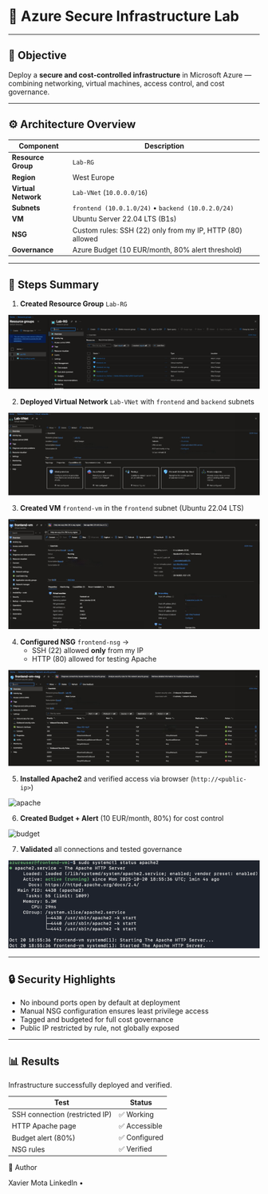 # 🧩 Azure Secure Infrastructure Lab

---

## 🎯 Objective
Deploy a **secure and cost-controlled infrastructure** in Microsoft Azure — combining networking, virtual machines, access control, and cost governance.

---

## ⚙️ Architecture Overview
| Component | Description |
|------------|-------------|
| **Resource Group** | `Lab-RG` |
| **Region** | West Europe |
| **Virtual Network** | `Lab-VNet` (`10.0.0.0/16`) |
| **Subnets** | `frontend (10.0.1.0/24)` • `backend (10.0.2.0/24)` |
| **VM** | Ubuntu Server 22.04 LTS (B1s) |
| **NSG** | Custom rules: SSH (22) only from my IP, HTTP (80) allowed |
| **Governance** | Azure Budget (10 EUR/month, 80% alert threshold) |

---

## 🧱 Steps Summary
1. **Created Resource Group** `Lab-RG`  

![resources](screenshots/resources-group.jpeg)

2. **Deployed Virtual Network** `Lab-VNet` with `frontend` and `backend` subnets  

![vnet](screenshots/vnet.jpeg)

3. **Created VM** `frontend-vm` in the `frontend` subnet (Ubuntu 22.04 LTS)  

![vm](screenshots/vm.jpeg)

4. **Configured NSG** `frontend-nsg` →  
   - SSH (22) allowed **only** from my IP  
   - HTTP (80) allowed for testing Apache  

![nsg](screenshots/nsg.jpeg)

5. **Installed Apache2** and verified access via browser (`http://<public-ip>`)  

![apache](screenshots/apachejpeg)

6. **Created Budget + Alert** (10 EUR/month, 80%) for cost control  

![budget](budget.jpeg)

7. **Validated** all connections and tested governance  

![server-statues](screenshots/server-status.jpeg)

---

## 🔒 Security Highlights
- No inbound ports open by default at deployment  
- Manual NSG configuration ensures least privilege access  
- Tagged and budgeted for full cost governance  
- Public IP restricted by rule, not globally exposed  

---

## 📊 Results
Infrastructure successfully deployed and verified.

| Test | Status |
|------|---------|
| SSH connection (restricted IP) | ✅ Working |
| HTTP Apache page | ✅ Accessible |
| Budget alert (80%) | ✅ Configured |
| NSG rules | ✅ Verified |

👤 Author

Xavier Mota
LinkedIn •
